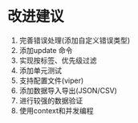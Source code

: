 # 改进建议
1. 完善错误处理(添加自定义错误类型)
2. 添加update 命令
3. 实现按标签、优先级过滤
4. 添加单元测试
5. 支持配置文件(viper)
6. 添加数据导入导出(JSON/CSV)
7. 进行较强的数据验证
8. 使用context和并发编程
